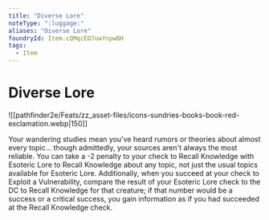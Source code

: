```yaml
---
title: "Diverse Lore"
noteType: ":luggage:"
aliases: "Diverse Lore"
foundryId: Item.cQMqcEO7uwYnpwBH
tags:
  - Item
---
```


# Diverse Lore
![[pathfinder2e/Feats/zz_asset-files/icons-sundries-books-book-red-exclamation.webp|150]]

Your wandering studies mean you've heard rumors or theories about almost every topic... though admittedly, your sources aren't always the most reliable. You can take a -2 penalty to your check to Recall Knowledge with Esoteric Lore to Recall Knowledge about any topic, not just the usual topics available for Esoteric Lore. Additionally, when you succeed at your check to Exploit a Vulnerability, compare the result of your Esoteric Lore check to the DC to Recall Knowledge for that creature; if that number would be a success or a critical success, you gain information as if you had succeeded at the Recall Knowledge check.
